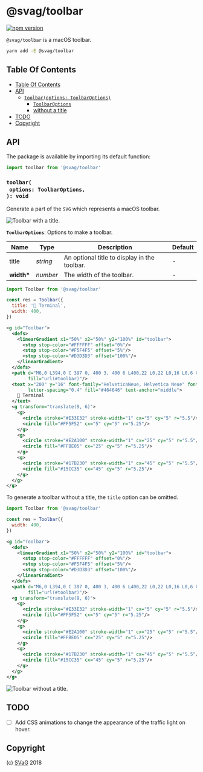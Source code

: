# @svag/toolbar

[![npm version](https://badge.fury.io/js/%40svag%2Ftoolbar.svg)](https://npmjs.org/package/@svag/toolbar)

`@svag/toolbar` is a macOS toolbar.

```sh
yarn add -E @svag/toolbar
```

## Table Of Contents

- [Table Of Contents](#table-of-contents)
- [API](#api)
  * [`toolbar(options: ToolbarOptions)`](#toolbaroptions-toolbaroptions-void)
    * [`ToolbarOptions`](#toolbaroptions)
    * [without a title](#without-a-title)
- [TODO](#todo)
- [Copyright](#copyright)

## API

The package is available by importing its default function:

```js
import toolbar from '@svag/toolbar'
```

### `toolbar(`<br/>&nbsp;&nbsp;`options: ToolbarOptions,`<br/>`): void`

Generate a part of the `SVG` which represents a macOS toolbar.

<img alt="Toolbar with a title." src="https://raw.github.com/svagco/toolbar/master/images/toolbar.svg?sanitize=true">

__<a name="toolbaroptions">`ToolbarOptions`</a>__: Options to make a toolbar.

| Name | Type | Description | Default |
| ---- | ---- | ----------- | ------- |
| title | _string_ | An optional title to display in the toolbar. | - |
| __width*__ | _number_ | The width of the toolbar. | - |

```js
import Toolbar from '@svag/toolbar'

const res = Toolbar({
  title: '👾 Terminal',
  width: 400,
})
```

```svg
<g id="Toolbar">
  <defs>
    <linearGradient x1="50%" x2="50%" y2="100%" id="toolbar">
      <stop stop-color="#FFFFFF" offset="0%"/>
      <stop stop-color="#F5F4F5" offset="5%"/>
      <stop stop-color="#D3D3D3" offset="100%"/>
    </linearGradient>
  </defs>
  <path d="M6,0 L394,0 C 397 0, 400 3, 400 6 L400,22 L0,22 L0,16 L0,6 C 0 3, 3 0, 6 0"
        fill="url(#toolbar)"/>
  <text x="200" y="16" font-family="HelveticaNeue, Helvetica Neue" font-size="13"
        letter-spacing="0.4" fill="#464646" text-anchor="middle">
    👾 Terminal
  </text>
  <g transform="translate(9, 6)">
    <g>
      <circle stroke="#E33E32" stroke-width="1" cx="5" cy="5" r="5.5"/>
      <circle fill="#FF5F52" cx="5" cy="5" r="5.25"/>
    </g>
    <g>
      <circle stroke="#E2A100" stroke-width="1" cx="25" cy="5" r="5.5"/>
      <circle fill="#FFBE05" cx="25" cy="5" r="5.25"/>
    </g>
    <g>
      <circle stroke="#17B230" stroke-width="1" cx="45" cy="5" r="5.5"/>
      <circle fill="#15CC35" cx="45" cy="5" r="5.25"/>
    </g>
  </g>
</g>
```

To generate a toolbar <a name="without-a-title">without a title</a>, the `title` option can be omitted.

```js
import Toolbar from '@svag/toolbar'

const res = Toolbar({
  width: 400,
})
```

```svg
<g id="Toolbar">
  <defs>
    <linearGradient x1="50%" x2="50%" y2="100%" id="toolbar">
      <stop stop-color="#FFFFFF" offset="0%"/>
      <stop stop-color="#F5F4F5" offset="5%"/>
      <stop stop-color="#D3D3D3" offset="100%"/>
    </linearGradient>
  </defs>
  <path d="M6,0 L394,0 C 397 0, 400 3, 400 6 L400,22 L0,22 L0,16 L0,6 C 0 3, 3 0, 6 0"
        fill="url(#toolbar)"/>
  <g transform="translate(9, 6)">
    <g>
      <circle stroke="#E33E32" stroke-width="1" cx="5" cy="5" r="5.5"/>
      <circle fill="#FF5F52" cx="5" cy="5" r="5.25"/>
    </g>
    <g>
      <circle stroke="#E2A100" stroke-width="1" cx="25" cy="5" r="5.5"/>
      <circle fill="#FFBE05" cx="25" cy="5" r="5.25"/>
    </g>
    <g>
      <circle stroke="#17B230" stroke-width="1" cx="45" cy="5" r="5.5"/>
      <circle fill="#15CC35" cx="45" cy="5" r="5.25"/>
    </g>
  </g>
</g>
```

<img alt="Toolbar without a title." src="https://raw.github.com/svagco/toolbar/master/images/no-title.svg?sanitize=true">

## TODO

- [ ] Add CSS animations to change the appearance of the traffic light on hover.

## Copyright

(c) [SVaG][1] 2018

[1]: https://svag.co
